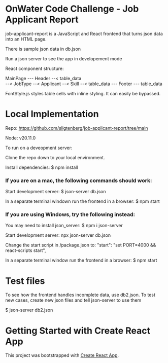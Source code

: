 # OnWater Code Challenge - Job Applicant Report

job-applicant-report is a JavaScript and React frontend that turns json data into an HTML page.

There is sample json data in db.json

Run a json server to see the app in developement mode

React component structure:

MainPage --- Header --< table_data  
         --< JobType --< Applicant --< Skill --< table_data
         --- Footer --- table_data

FontStyle.js styles table cells with inline styling. It can easily be bypassed.

# Local Implementation

Repo: https://github.com/sligtenberg/job-applicant-report/tree/main

Node: v20.11.0

To run on a deveopment server:

Clone the repo down to your local environment.

Install dependencies: $ npm install

### If you are on a mac, the following commands should work:

Start development server: $ json-server db.json

In a separate terminal windown run the frontend in a browser: $ npm start

### If you are using Windows, try the following instead:

You may need to install json_server: $ npm i json-server

Start development server: npx json-server db.json

Change the start script in /package.json to: "start": "set PORT=4000 && react-scripts start",

In a separate terminal window run the frontend in a browser: $ npm start

# Test files

To see how the frontend handles incomplete data, use db2.json. To test new cases, create new json files and tell json-server to use them

$ json-server db2.json

# Getting Started with Create React App

This project was bootstrapped with [Create React App](https://github.com/facebook/create-react-app).